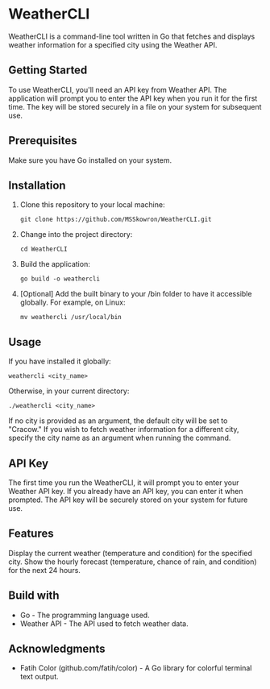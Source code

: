 # WeatherCLI

WeatherCLI is a command-line tool written in Go that fetches and displays weather information for a specified city using the Weather API.

## Getting Started

To use WeatherCLI, you'll need an API key from Weather API. The application will prompt you to enter the API key when you run it for the first time. The key will be stored securely in a file on your system for subsequent use.

## Prerequisites

Make sure you have Go installed on your system.

## Installation

1. Clone this repository to your local machine:

    ```
    git clone https://github.com/MSSkowron/WeatherCLI.git
    ```

2. Change into the project directory:

    ```
    cd WeatherCLI
    ```

3. Build the application:

    ```
    go build -o weathercli
    ```

4. [Optional] Add the built binary to your /bin folder to have it accessible globally.
    For example, on Linux:
    
    ```
    mv weathercli /usr/local/bin
    ```

## Usage

If you have installed it globally:

```
weathercli <city_name>
```

Otherwise, in your current directory:

```
./weathercli <city_name>
```

If no city is provided as an argument, the default city will be set to "Cracow." If you wish to fetch weather information for a different city, specify the city name as an argument when running the command.

## API Key

The first time you run the WeatherCLI, it will prompt you to enter your Weather API key. If you already have an API key, you can enter it when prompted. The API key will be securely stored on your system for future use.

## Features

Display the current weather (temperature and condition) for the specified city.
Show the hourly forecast (temperature, chance of rain, and condition) for the next 24 hours.

## Build with

- Go - The programming language used.
- Weather API - The API used to fetch weather data.

## Acknowledgments

- Fatih Color (github.com/fatih/color) - A Go library for colorful terminal text output.

